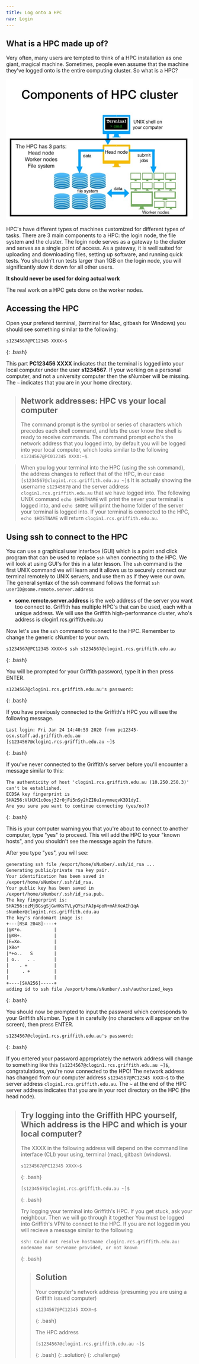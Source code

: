 ```yaml
---
title: Log onto a HPC
nav: Login
---
```

## What is a HPC made up of? 

Very often, many users are tempted to think of a HPC installation as one giant, magical machine.
Sometimes, people even assume that the machine they've logged onto is the entire computing cluster.
So what is a HPC?

![HPC_cluster](../images/HPC_CLUSTER.jpg)

HPC's have different types of machines customized for different types of tasks.
There are 3 main components to a HPC: the login node, the file system and the cluster.
The login node serves as a gateway to the cluster and serves as a single point of access.
As a gateway, it is well suited for uploading and downloading files, setting up software, and running quick tests. You shouldn't
run tests larger than 1GB on the login node, you will significantly slow it down for all other users.

**It should never be used for doing actual work**

The real work on a HPC gets done on the worker nodes.

## Accessing the HPC
Open your prefered terminal, (terminal for Mac, gitbash for Windows) you should see something similar to the following:
```
s1234567@PC12345 XXXX~$ 
```
{: .bash}

This part **PC123456 XXXX** indicates that the terminal is logged into your local computer under the user **s1234567**. If your working on a personal computer, and not a university computer then the sNumber will be missing. The `~` indicates that you are in your home directory.

> ## Network addresses: HPC vs your local computer
> The command prompt is the symbol or series of characters which precedes each shell command, and lets the user know the shell is ready to receive commands. The command prompt echo's the network address that you logged into, by default you will be logged into your local computer, which looks similar to the following `s1234567@PC012345 XXXX:~$`.
 
> When you log your terminal into the HPC (using the `ssh` command), the address changes to reflect that of the HPC, in our case `[s1234567@clogin1.rcs.griffith.edu.au ~]$` It is actually showing the username `s1234567@` and the server address `clogin1.rcs.griffith.edu.au` that we have logged into.
> The following UNIX command `echo $HOSTNAME` will print the sever your terminal is logged into, and `echo $HOME` will print the home folder of the server your terminal is logged into. If your terminal is connected to the HPC, `echo $HOSTNAME` will return `clogin1.rcs.griffith.edu.au`.
>

## Using ssh to connect to the HPC
You can use a graphical user interface (GUI) which is a point and click program that can be used to replace `ssh` when connecting to the HPC. We will look at using GUI's for this in a later lesson.
The `ssh` command is the first UNIX command we will learn and it allows us to securely connect our terminal remotely to UNIX servers, and use them as if they were our own.
The general syntax of the ssh command follows the format `ssh userID@some.remote.server.address`

* **some.remote.server.address** is the web address of the server you want too connect to. Griffith has multiple HPC's that can be used, each with a unique address. We will use the Griffith high-performance cluster, who's address is clogin1.rcs.griffith.edu.au

Now let's use the `ssh` command to connect to the HPC. Remember to change the generic sNumber to your own.
```
s1234567@PC12345 XXXX~$ ssh s1234567@clogin1.rcs.griffith.edu.au
```
{: .bash}

You will be prompted for your Griffith password, type it in then press ENTER.
~~~
s1234567@clogin1.rcs.griffith.edu.au's password: 
~~~
{: .bash}

If you have previously connected to the Griffith's HPC you will see the following message.
```
Last login: Fri Jan 24 14:40:59 2020 from pc12345-osx.staff.ad.griffith.edu.au
[s1234567@clogin1.rcs.griffith.edu.au ~]$
```
{: .bash}

If you've never connected to the Griffith's server before you'll encounter a message similar to this:

~~~
The authenticity of host 'clogin1.rcs.griffith.edu.au (10.250.250.3)' can't be established.
ECDSA key fingerprint is SHA256:VlHJK1c0osj32r0jFi5nSy2hZI6u1vymneqvK3D1dyI.
Are you sure you want to continue connecting (yes/no)?
~~~
{: .bash}

This is your computer warning you that you're about to connect to another computer, type \"yes\" to proceed.  This will add the HPC to your \"known hosts\", and you shouldn't see the message again the future.

After you type \"yes\", you will see:

~~~
generating ssh file /export/home/sNumber/.ssh/id_rsa ...
Generating public/private rsa key pair.
Your identification has been saved in /export/home/sNumber/.ssh/id_rsa.
Your public key has been saved in /export/home/sNumber/.ssh/id_rsa.pub.
The key fingerprint is:
SHA256:ozMjBGsgSjGwHKsTVLyQYszPAJp4poR+mAhXeAIh1qA sNumber@clogin1.rcs.griffith.edu.au
The key's randomart image is:
+---[RSA 2048]----+
|@X*o.            |
|@XB+.            |
|E=Xo.            |
|XBo*             |
|*+o..   S        |
| o..   . .       |
|    . =          |
|     . +         |
|                 |
+----[SHA256]-----+
adding id to ssh file /export/home/sNumber/.ssh/authorized_keys
~~~
{: .bash}

You should now be prompted to input the password which corresponds to your Griffith sNumber. Type it in carefully (no characters will appear on the screen), then press ENTER.

~~~
s1234567@clogin1.rcs.griffith.edu.au's password: 
~~~
{: .bash}

If you entered your password appropriately the network address will change to something like this `[s1234567@clogin1.rcs.griffith.edu.au ~]$`, congratulations, you're now connected to the HPC! The network address has changed from our computer address `s1234567@PC12345 XXXX~$` to the server address `clogin1.rcs.griffith.edu.au`. The `~` at the end of the HPC server address indicates that you are in your root directory on the HPC (the head node).


> ## Try logging into the Griffith HPC yourself, Which address is the HPC and which is your local computer?
>
> The XXXX in the following address will depend on the command line interface (CLI) your using, terminal (mac), gitbash (windows).
> ```
> s1234567@PC12345 XXXX~$
> ```
> {: .bash}
> 
> ```
> [s1234567@clogin1.rcs.griffith.edu.au ~]$
> ```
> {: .bash}
> 
> Try logging your terminal into Griffith's HPC. If you get stuck, ask your neighbour. Then we will go through it together
> You must be logged into Griffith's VPN to connect to the HPC. If you are not logged in you will recieve a message similar to the following
> ```
> ssh: Could not resolve hostname clogin1.rcs.griffith.edu.au: nodename nor servname provided, or not known
> ```
> {: .bash}
> > ## Solution
> > 
> > Your computer's network address (presuming you are using a Griffith issued computer)
> > ```
> > s1234567@PC12345 XXXX~$
> > ```
> > {: .bash}
> > 
> > The HPC address
> > ```
> > [s1234567@clogin1.rcs.griffith.edu.au ~]$
> > ```
> > {: .bash}
> {: .solution}
{: .challenge}

